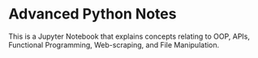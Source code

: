 # Advanced Python Notes
This is a Jupyter Notebook that explains concepts relating to OOP, APIs, Functional Programming, Web-scraping, and File Manipulation.

